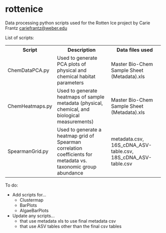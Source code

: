 # rottenice
Data processing python scripts used for the Rotten Ice project
by Carie Frantz cariefrantz@weber.edu

List of scripts:

<table>
<tr><th>Script</th><th>Description</th><th>Data files used</th></tr>
<tr><td>ChemDataPCA.py</td><td>Used to generate PCA plots of physical and chemical habitat parameters</td><td>Master Bio-Chem Sample Sheet (Metadata).xls</td></tr>
<tr><td>ChemHeatmaps.py</td><td>Used to generate heatmaps of sample metadata (physical, chemical, and biological measurements)</td><td>Master Bio-Chem Sample Sheet (Metadata).xls</td></tr>
<tr><td>SpearmanGrid.py</td><td>Used to generate a heatmap grid of Spearman correlation coefficients for metadata vs. taxonomic group abundance</td><td>metadata.csv, 16S_cDNA_ASV-table.csv, 18S_cDNA_ASV-table.csv</td></tr>
</table>

To do:

<ul>
<li>Add scripts for...
	<ul>
	<li>Clustermap</li>
	<li>BarPlots</li>
	<li>AlgaeBarPlots</li>
	</ul>
</li>
<li>Update any scripts...
	<ul>
	<li>that use metadata xls to use final metadata csv</li>
	<li>that use ASV tables other than the final csv tables</li>
	</ul>
</li>
</ul>
